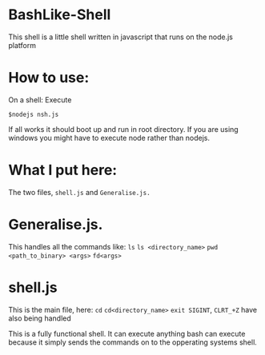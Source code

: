 # BashLike-Shell
This shell is a little shell written in javascript that runs on the node.js platform

# How to use:
On a shell: Execute

```
$nodejs nsh.js
```


If all works it should boot up and run in root directory. If you are using windows you might have to execute node rather than nodejs.


# What I put here:

The two files, ```shell.js``` and ```Generalise.js.```

# Generalise.js.
This handles all the commands like: 
```ls``` ```ls <directory_name>``` ```pwd``` ```<path_to_binary> <args>``` ```fd<args>```

# shell.js
This is the main file, here: ```cd``` ```cd<directory_name>``` ```exit SIGINT```, ```CLRT_+Z``` have also being handled



This is a fully functional shell. It can execute anything bash can execute because it simply sends the commands on to the opperating systems shell.
